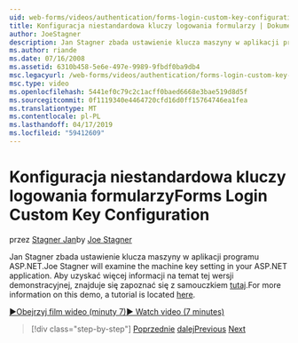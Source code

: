 ```yaml
---
uid: web-forms/videos/authentication/forms-login-custom-key-configuration
title: Konfiguracja niestandardowa kluczy logowania formularzy | Dokumentacja firmy Microsoft
author: JoeStagner
description: Jan Stagner zbada ustawienie klucza maszyny w aplikacji programu ASP.NET. Aby uzyskać więcej informacji na temat tej wersji demonstracyjnej samouczek znajduje się w tym miejscu.
ms.author: riande
ms.date: 07/16/2008
ms.assetid: 6310b458-5e6e-497e-9989-9fbdf0ba9db4
msc.legacyurl: /web-forms/videos/authentication/forms-login-custom-key-configuration
msc.type: video
ms.openlocfilehash: 5441ef0c79c2c1acff0baed6668e3bae519d8d5f
ms.sourcegitcommit: 0f1119340e4464720cfd16d0ff15764746ea1fea
ms.translationtype: MT
ms.contentlocale: pl-PL
ms.lasthandoff: 04/17/2019
ms.locfileid: "59412609"
---
```

# <a name="forms-login-custom-key-configuration"></a><span data-ttu-id="8101e-104">Konfiguracja niestandardowa kluczy logowania formularzy</span><span class="sxs-lookup"><span data-stu-id="8101e-104">Forms Login Custom Key Configuration</span></span>

<span data-ttu-id="8101e-105">przez [Stagner Jan](https://github.com/JoeStagner)</span><span class="sxs-lookup"><span data-stu-id="8101e-105">by [Joe Stagner](https://github.com/JoeStagner)</span></span>

<span data-ttu-id="8101e-106">Jan Stagner zbada ustawienie klucza maszyny w aplikacji programu ASP.NET.</span><span class="sxs-lookup"><span data-stu-id="8101e-106">Joe Stagner will examine the machine key setting in your ASP.NET application.</span></span> <span data-ttu-id="8101e-107">Aby uzyskać więcej informacji na temat tej wersji demonstracyjnej, znajduje się zapoznać się z samouczkiem [tutaj](../../overview/older-versions-security/introduction/forms-authentication-configuration-and-advanced-topics-vb.md).</span><span class="sxs-lookup"><span data-stu-id="8101e-107">For more information on this demo, a tutorial is located [here](../../overview/older-versions-security/introduction/forms-authentication-configuration-and-advanced-topics-vb.md).</span></span>

[<span data-ttu-id="8101e-108">&#9654;Obejrzyj film wideo (minuty 7)</span><span class="sxs-lookup"><span data-stu-id="8101e-108">&#9654; Watch video (7 minutes)</span></span>](https://channel9.msdn.com/Blogs/ASP-NET-Site-Videos/forms-login-custom-key-configuration)

> [!div class="step-by-step"]
> <span data-ttu-id="8101e-109">[Poprzednie](asp-forms-login-relocation.md)
> [dalej](add-custom-data-to-the-authentication-method.md)</span><span class="sxs-lookup"><span data-stu-id="8101e-109">[Previous](asp-forms-login-relocation.md)
[Next](add-custom-data-to-the-authentication-method.md)</span></span>
